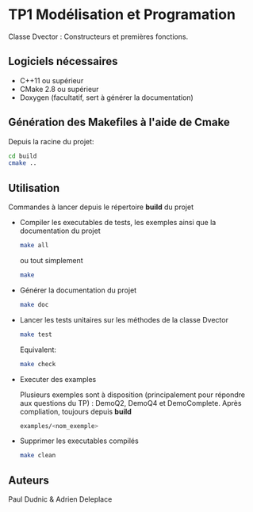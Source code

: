 # TP1 Modélisation et Programation

Classe Dvector : Constructeurs et premières fonctions.

## Logiciels nécessaires

- C++11 ou supérieur
- CMake 2.8 ou supérieur
- Doxygen (facultatif, sert à générer la documentation)

## Génération des Makefiles à l'aide de Cmake

Depuis la racine du projet:

```bash
cd build
cmake ..
```

## Utilisation

Commandes à lancer depuis le répertoire **build** du projet

- Compiler les executables de tests, les exemples ainsi que la documentation du projet

  ```bash
  make all
  ```

  ou tout simplement

  ```bash
  make
  ```

- Générer la documentation du projet

  ```bash
  make doc
  ```

- Lancer les tests unitaires sur les méthodes de la classe Dvector

  ```bash
  make test
  ```

  Equivalent:  

  ```bash
  make check
  ```

- Executer des examples

  Plusieurs exemples sont à disposition (principalement pour répondre aux questions du TP) : DemoQ2, DemoQ4 et DemoComplete.
  Après compliation, toujours depuis **build**

  ```bash
  examples/<nom_exemple>
  ```

- Supprimer les executables compilés

  ```bash
  make clean
  ```

## Auteurs

Paul Dudnic & Adrien Deleplace
